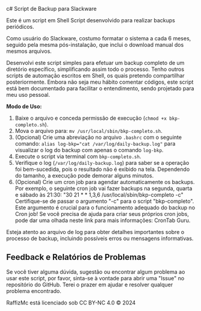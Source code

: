 c# Script de Backup para Slackware

Este é um script em Shell Script desenvolvido para realizar backups periódicos.

Como usuário do Slackware, costumo formatar o sistema a cada 6 meses, seguido pela mesma pós-instalação, que inclui o download manual dos mesmos arquivos.

Desenvolvi este script simples para efetuar um backup completo de um diretório específico, simplificando assim todo o processo. Tenho outros scripts de automação escritos em Shell, os quais pretendo compartilhar posteriormente. Embora não seja meu hábito comentar códigos, este script está bem documentado para facilitar o entendimento, sendo projetado para meu uso pessoal.

**Modo de Uso:**
1. Baixe o arquivo e conceda permissão de execução (`chmod +x bkp-completo.sh`).
2. Mova o arquivo para: `mv /usr/local/sbin/bkp-completo.sh`.
3. (Opcional) Crie uma abreviação no arquivo `.bashrc` com o seguinte comando: `alias log-bkp="cat /var/log/daily-backup.log"` para visualizar o log do backup com apenas o comando `log-bkp`.
4. Execute o script via terminal com `bkp-completo.sh`.
5. Verifique o log (`/var/log/daily-backup.log`) para saber se a operação foi bem-sucedida, pois o resultado não é exibido na tela. Dependendo do tamanho, a execução pode demorar alguns minutos.
6. (Opcional) Crie um cron job para agendar automaticamente os backups. Por exemplo, o seguinte cron job vai fazer backups na segunda, quarta e sábado às 21:30: "30 21 * * 1,3,6 /usr/local/sbin/bkp-completo -c"
Certifique-se de passar o argumento "-c" para o script "bkp-completo". Este argumento é crucial para o funcionamento adequado do backup no Cron job!
Se você precisa de ajuda para criar seus próprios cron jobs, pode dar uma olhada neste link para mais informações: CronTab Guru.

Esteja atento ao arquivo de log para obter detalhes importantes sobre o processo de backup, incluindo possíveis erros ou mensagens informativas.

## Feedback e Relatórios de Problemas

Se você tiver alguma dúvida, sugestão ou encontrar algum problema ao usar este script, por favor, sinta-se à vontade para abrir uma "Issue" no repositório do GitHub. Terei o prazer em ajudar e resolver qualquer problema encontrado.

RaffizMc está licenciado sob CC BY-NC 4.0 © 2024
